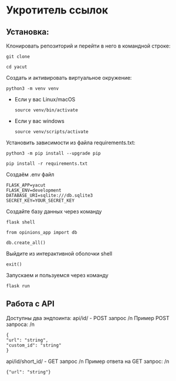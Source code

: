 # Укротитель ссылок

## Установка:
Клонировать репозиторий и перейти в него в командной строке:
```
git clone 
```
```
cd yacut
```
Cоздать и активировать виртуальное окружение:
```
python3 -m venv venv
```
* Если у вас Linux/macOS
    ```
    source venv/bin/activate
    ```
* Если у вас windows
    ```
    source venv/scripts/activate
    ```
Установить зависимости из файла requirements.txt:
```
python3 -m pip install --upgrade pip
```
```
pip install -r requirements.txt
```
Создаём .env файл
```
FLASK_APP=yacut
FLASK_ENV=development
DATABASE_URI=sqlite:///db.sqlite3
SECRET_KEY=YOUR_SECRET_KEY
```
Создайте базу данных через команду
```
flask shell
```
```
from opinions_app import db
```
```
db.create_all()
```
Выйдите из интерактивной оболочки shell
```
exit()
```
Запускаем и пользуемся через команду
```
flask run
```

## Работа с API
Доступны два эндпоинта:
api/id/ - POST запрос /n
Пример POST запроса: /n
```
{
"url": "string",
"custom_id": "string"
}
```
api/id/short_id/ - GET запрос /n
Пример ответа на GET запрос: /n
```
{"url": "string"}
```
